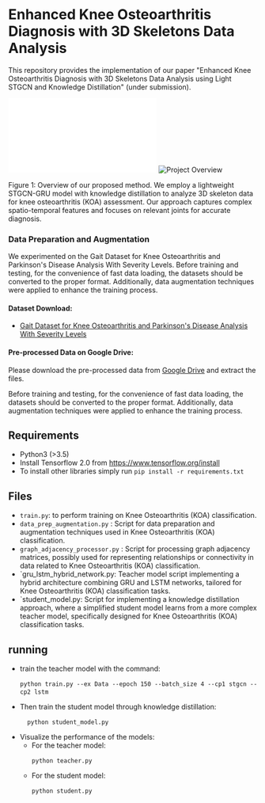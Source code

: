 # Enhanced Knee Osteoarthritis Diagnosis with 3D Skeletons Data Analysis

This repository provides the implementation of our paper "Enhanced Knee Osteoarthritis Diagnosis with 3D Skeletons Data Analysis using Light STGCN and Knowledge Distillation" (under submission).

![Project Overview](IMAGES/floawchart.pdf)
![Project Overview](IMAGES/stgcn_vs_light-1.png)

Figure 1: Overview of our proposed method. We employ a lightweight STGCN-GRU model with knowledge distillation to analyze 3D skeleton data for knee osteoarthritis (KOA) assessment. Our approach captures complex spatio-temporal features and focuses on relevant joints for accurate diagnosis.



### Data Preparation and Augmentation

We experimented on the Gait Dataset for Knee Osteoarthritis and Parkinson's Disease Analysis With Severity Levels. Before training and testing, for the convenience of fast data loading, the datasets should be converted to the proper format. Additionally, data augmentation techniques were applied to enhance the training process.

#### Dataset Download:
- [Gait Dataset for Knee Osteoarthritis and Parkinson's Disease Analysis With Severity Levels](https://data.mendeley.com/datasets/44pfnysy89/1)

#### Pre-processed Data on Google Drive:
Please download the pre-processed data from [Google Drive](https://drive.google.com/drive/folders/1QkDyMNmjSoko5QswwAuhBIEKEgCb4bx2?usp=drive_link) and extract the files.

Before training and testing, for the convenience of fast data loading, the datasets should be converted to the proper format. Additionally, data augmentation techniques were applied to enhance the training process.
## Requirements

- Python3 (>3.5)
- Install Tensorflow 2.0 from https://www.tensorflow.org/install
- To install other libraries simply run `pip install -r requirements.txt`

## Files
*  `train.py`: to perform training on Knee Osteoarthritis (KOA) classification.
* `data_prep_augmentation.py` : Script for data preparation and augmentation techniques used in Knee Osteoarthritis (KOA) classification.
* `graph_adjacency_processor.py` : Script for processing graph adjacency matrices, possibly used for representing relationships or connectivity in data related to Knee Osteoarthritis (KOA) classification.
* `gru_lstm_hybrid_network.py: Teacher model script implementing a hybrid architecture combining GRU and LSTM networks, tailored for Knee Osteoarthritis (KOA) classification tasks. 
* `student_model.py: Script for implementing a knowledge distillation approach, where a simplified student model learns from a more complex teacher model, specifically designed for Knee Osteoarthritis (KOA) classification tasks.

## running

* train the teacher model with the command:
    ```shell
    python train.py --ex Data --epoch 150 --batch_size 4 --cp1 stgcn --cp2 lstm
  ```
* Then train the student model through knowledge distillation:
  ```shell
    python student_model.py

    ```
* Visualize the performance of the models:
  * For the teacher model:
    ```shell
    python teacher.py
    ```
  * For the student model:
    ```shell
    python student.py
    ```

















